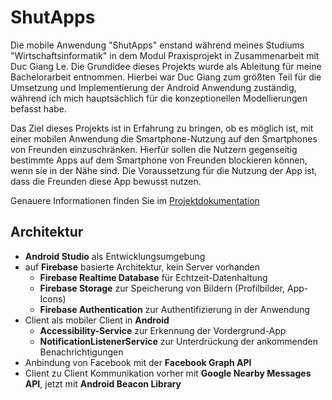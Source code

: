 # ShutApps

Die mobile Anwendung "ShutApps" enstand während meines Studiums "Wirtschaftsinformatik" in dem Modul Praxisprojekt in Zusammenarbeit mit Duc Giang Le. Die Grundidee dieses Projekts wurde als Ableitung für meine Bachelorarbeit entnommen. Hierbei war Duc Giang zum größten Teil für die Umsetzung und Implementierung der Android Anwendung zuständig, während ich mich hauptsächlich für die konzeptionellen Modellierungen befasst habe. 

Das Ziel dieses Projekts ist in Erfahrung zu bringen, ob es möglich ist, mit einer mobilen Anwendung die Smartphone-Nutzung auf den Smartphones von Freunden einzuschränken. Hierfür sollen die Nutzern gegenseitig bestimmte Apps auf dem Smartphone von Freunden blockieren können, wenn sie in der Nähe sind. Die Voraussetzung für die Nutzung der App ist, dass die Freunden diese App bewusst nutzen. 

Genauere Informationen finden Sie im [Projektdokumentation](https://github.com/PhiHaiDinh/ShutApps/blob/master/Projektdokumentation.pdf)

## Architektur

* **Android Studio** als Entwicklungsumgebung
* auf **Firebase** basierte Architektur, kein Server vorhanden
  * **Firebase Realtime Database** für Echtzeit-Datenhaltung
  * **Firebase Storage** zur Speicherung von Bildern (Profilbilder, App-Icons)
  * **Firebase Authentication** zur Authentifizierung in der Anwendung
* Client als mobiler Client in **Android**
  * **Accessibility-Service** zur Erkennung der Vordergrund-App
  * **NotificationListenerService** zur Unterdrückung der ankommenden Benachrichtigungen
* Anbindung von Facebook mit der **Facebook Graph API**
* Client zu Client Kommunikation vorher mit **Google Nearby Messages API**, jetzt mit **Android Beacon Library**
     

